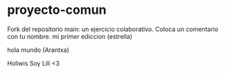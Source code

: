 # proyecto-comun
Fork del repositorio main: un ejercicio colaborativo.
Coloca un comentario con tu nombre.
mi primer ediccion (estrella) 

hola mundo (Arantxa)

Holiwis Soy Lili <3

